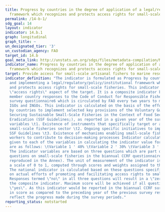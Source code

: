 ```yaml
---
title: Progress by countries in the degree of application of a legal/regulatory/policy/institutional
  framework which recognizes and protects access rights for small-scale fisheries
permalink: /14-b-1/
sdg_goal: 14
layout: indicator
indicator: 14.b.1
graph: longitudinal
graph_title: ~
un_designated_tier: '3'
un_custodian_agency: FAO
target_id: 14.b
goal_meta_link: http://unstats.un.org/sdgs/files/metadata-compilation/Metadata-Goal-14.pdf
indicator_name: Progress by countries in the degree of application of a legal/regulatory/policy/institutional
  framework which recognizes and protects access rights for small-scale fisheries
target: Provide access for small-scale artisanal fishers to marine resources and markets.
indicator_definition: "The indicator is formulated as Progress by countries in adopting
  and implementing a legal/regulatory/policy/institutional framework which recognizes
  and protects access rights for small-scale fisheries. This indicator measures the
  \"access rights\" aspect of the target. It is a composite indicator based on FAO
  member country responses to the Code of Conduct for Responsible Fisheries (CCRF)
  survey questionnaire6 which is circulated by FAO every two years to members and
  IGOs and INGOs. This indicator is calculated on the basis of the efforts being made
  by countries to implement selected key provisions of the Voluntary Guidelines for
  Securing Sustainable Small-Scale Fisheries in the Context of Food Security and Poverty
  Eradication (SSF Guidelines;), as reported in a given year of the survey. Indicator
  variables \t1. Existence of instruments that specifically target or address the
  small-scale fisheries sector \t2. Ongoing specific initiatives to implement the
  SSF Guidelines \t3. Existence of mechanisms enabling small-scale fishers and fish
  workers to contribute to decision-making processes Indicator calculation The weight
  given to each of the variables in calculating the indicator value for each country
  are as follows: \tVariable 1 ' 40% \tVariable 2 ' 30% \tVariable 3 ' 30% Scoring
  The indicator variables are based on three questions which are part of the set of
  questions on small-scale fisheries in the biannual CCRF questionnaire survey (as
  reproduced in the Annex). The unit of measurement of the indicator is a score on
  a scale of 0 to 1, computed through scores and weights assigned to the three questions.
  The national indicator is calculated based on these questions specifically focusing
  on actual efforts of promoting and facilitating access rights to small scale fisheries.
  Responses termed \"no\" in all three questions will result in a \"zero\" score for
  the composite indicator. Maximum score will be achieved if all questions are answered
  \"yes\". As this indicator would be reported in the biannual CCRF survey, difference
  in score as compared to the preceding year of the previous survey response will
  reflect the progress made during the survey periods."
reporting_status: notstarted
---
```

